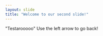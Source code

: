```yaml
---
layout: slide
title: "Welcome to our second slide!"
---
```

"Testarooooo"
Use the left arrow to go back!
